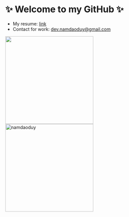 # ✨ Welcome to my GitHub ✨

- My resume: [link](https://github.com/namdaoduy/namdaoduy/blob/master/CV.md#nam-dao)
- Contact for work: [dev.namdaoduy@gmail.com](mailto:dev.namdaoduy@gmail.com)

<img align="left" src="https://firebasestorage.googleapis.com/v0/b/github-warrior-avatar.appspot.com/o/namdaoduy-avatar.svg?alt=media&token=eb23ce60-de4e-4f9c-a5a7-0deb8c487eb2" width="276px" height="276px"><img height="276px" src="https://github-readme-stats.vercel.app/api?username=namdaoduy&show_icons=true&count_private=true&theme=merko&include_all_commits=true&hide_rank=true&hide_title=true&show=reviews,discussions_started,discussions_answered,prs_merged,prs_merged_percentage&border_radius=8" alt="namdaoduy" />
